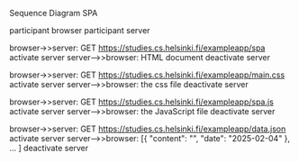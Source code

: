 Sequence Diagram SPA

participant browser
participant server

browser->>server: GET https://studies.cs.helsinki.fi/exampleapp/spa
activate server
server-->>browser: HTML document
deactivate server

browser->>server: GET https://studies.cs.helsinki.fi/exampleapp/main.css
activate server
server-->>browser: the css file
deactivate server

browser->>server: GET https://studies.cs.helsinki.fi/exampleapp/spa.js
activate server
server-->>browser: the JavaScript file
deactivate server

browser->>server: GET https://studies.cs.helsinki.fi/exampleapp/data.json
activate server
server-->>browser: [{ "content": "", "date": "2025-02-04" }, ... ]
deactivate server

